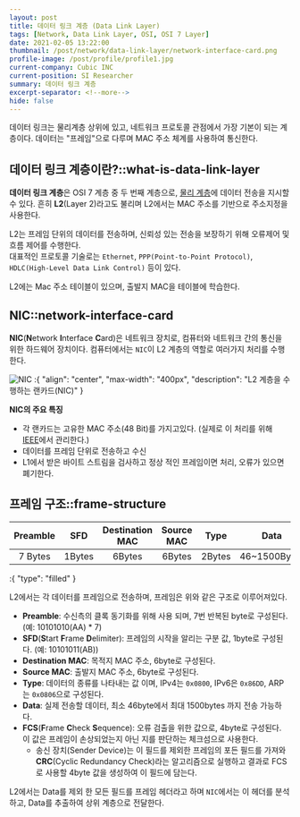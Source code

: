 ```yaml
---
layout: post
title: 데이터 링크 계층 (Data Link Layer)
tags: [Network, Data Link Layer, OSI, OSI 7 Layer]
date: 2021-02-05 13:22:00
thumbnail: /post/network/data-link-layer/network-interface-card.png
profile-image: /post/profile/profile1.jpg
current-company: Cubic INC
current-position: SI Researcher
summary: 데이터 링크 계층
excerpt-separator: <!--more-->
hide: false
---
```

데이터 링크는 물리계층 상위에 있고, 네트워크 프로토콜 관점에서 가장 기본이 되는 계층이다.
데이터는 "프레임"으로 다루며 MAC 주소 체계를 사용하여 통신한다.
<!--more-->
## 데이터 링크 계층이란?::what-is-data-link-layer

**데이터 링크 계층**은 OSI 7 계층 중 두 번째 계층으로, [물리 계층](/docs/network/physical-layer)에 데이터 전송을 지시할 수 있다.
흔히 **L2**(Layer 2)라고도 불리며 L2에서는 MAC 주소를 기반으로 주소지정을 사용한다.  

L2는 프레임 단위의 데이터를 전송하며, 신뢰성 있는 전송을 보장하기 위해 오류제어 및 흐름 제어를 수행한다.  
대표적인 프로토콜 기술로는 `Ethernet`, `PPP(Point-to-Point Protocol)`, `HDLC(High-Level Data Link Control)` 등이 있다.  

L2에는 Mac 주소 테이블이 있으며, 출발지 MAC을 테이블에 학습한다.

## NIC::network-interface-card

**NIC**(**N**etwork **I**nterface **C**ard)은 네트워크 장치로, 컴퓨터와 네트워크 간의 통신을 위한 하드웨어 장치이다.
컴퓨터에서는 `NIC`이 L2 계층의 역할로 여러가지 처리를 수행한다.

![NIC](/post/network/data-link-layer/network-interface-card.png)
:{ "align": "center", "max-width": "400px", "description": "L2 계층을 수행하는 랜카드(NIC)" }

**NIC의 주요 특징**

* 각 랜카드는 고유한 MAC 주소(48 Bit)를 가지고있다. (실제로 이 처리를 위해 [IEEE]()에서 관리한다.)
* 데이터를 프레임 단위로 전송하고 수신
* L1에서 받은 바이트 스트림을 검사하고 정상 적인 프레임이면 처리, 오류가 있으면 폐기한다.

## 프레임 구조::frame-structure

| Preamble |  SFD   | Destination MAC | Source MAC |  Type  |     Data     |  FCS   |
|:--------:|:------:|:---------------:|:----------:|:------:|:------------:|:------:|
| 7 Bytes  | 1Bytes |     6Bytes      |   6Bytes   | 2Bytes | 46~1500Bytes | 4Bytes |
:{ "type": "filled" }

L2에서는 각 데이터를 프레임으로 전송하며, 프레임은 위와 같은 구조로 이루어져있다.

* **Preamble**: 수신측의 클록 동기화를 위해 사용 되며, 7번 반복된 byte로 구성된다. (예: 10101010(AA) * 7)
* **SFD**(**S**tart **F**rame **D**elimiter): 프레임의 시작을 알리는 구분 값, 1byte로 구성된다. (예: 10101011(AB))
* **Destination MAC**: 목적지 MAC 주소, 6byte로 구성된다.
* **Source MAC**: 출발지 MAC 주소, 6byte로 구성된다.
* **Type**: 데이터의 종류를 나타내는 값 이며, IPv4는 `0x0800`, IPv6은 `0x86DD`, ARP는 `0x0806`으로 구성된다.
* **Data**: 실제 전송할 데이터, 최소 46byte에서 최대 1500bytes 까지 전송 가능하다.
* **FCS**(**F**rame **C**heck **S**equence): 오류 검출을 위한 값으로, 4byte로 구성된다. 이 값은 프레임이 손상되었는지 아닌 지를 판단하는 체크섬으로 사용한다.
  * 송신 장치(Sender Device)는 이 필드를 제외한 프레임의 포든 필드를 가져와 **CRC**(Cyclic Redundancy Check)라는 알고리즘으로 실행하고 결과로 FCS로 사용할 4byte 값을 생성하여 이 필드에 담는다.

L2에서는 Data를 제외 한 모든 필드를 프레임 헤더라고 하며 `NIC`에서는 이 헤더를 분석하고, Data를 추출하여 상위 계층으로 전달한다.



